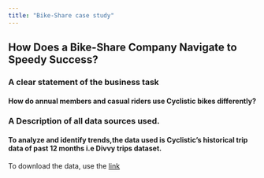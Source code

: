 ```yaml
---
title: "Bike-Share case study"
---
```


## How Does a Bike-Share Company Navigate to Speedy Success?

### A clear statement of the business task

#### How do annual members and casual riders use Cyclistic bikes differently?

### A Description of all data sources used.

#### To analyze and identify trends,the data used is Cyclistic’s historical trip data of past 12 months i.e Divvy trips dataset.
To download the data, use the [link](https://divvy-tripdata.s3.amazonaws.com/index.html)






























































































































































































































































































































































































